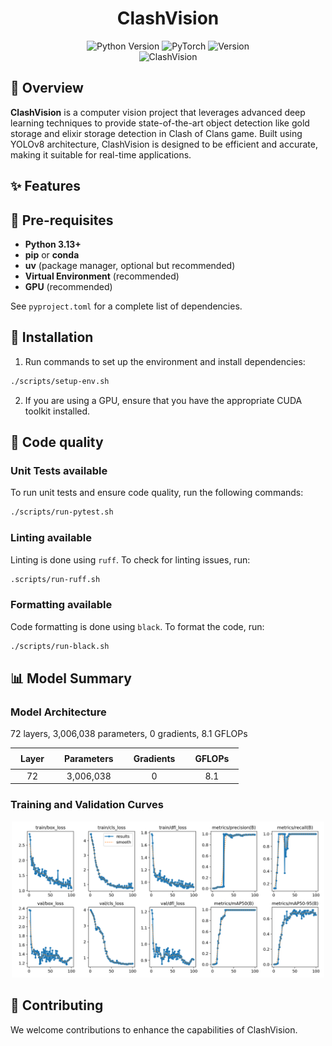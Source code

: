 <div align="center">
  <h1>ClashVision</h1>
</div>

<div align="center">
  <img src="https://img.shields.io/badge/Python-3.13%2B-blue?style=for-the-badge&logo=python&logoColor=white" alt="Python Version" />
  <img src="https://img.shields.io/badge/PyTorch-EE4C2C?style=for-the-badge&logo=pytorch&logoColor=white" alt="PyTorch" />
  <img src="https://img.shields.io/badge/Version-1.0.0-success?style=for-the-badge" alt="Version" />
</div>


<div align="center">
  <img src="assets/village_1759583271.png" width="500px" alt="ClashVision"/>
</div>

## 📖 Overview

**ClashVision** is a computer vision project that leverages advanced deep learning techniques to provide
state-of-the-art object detection like gold storage and elixir storage detection in Clash of Clans game.
Built using YOLOv8 architecture, ClashVision is designed to be efficient and accurate, making it suitable for
real-time applications.

## ✨ Features

## 🔧 Pre-requisites

- **Python 3.13+**
- **pip** or **conda**
- **uv** (package manager, optional but recommended)
- **Virtual Environment** (recommended)
- **GPU** (recommended)

See `pyproject.toml` for a complete list of dependencies.

## 🚀 Installation

1. Run commands to set up the environment and install dependencies:

```bash
./scripts/setup-env.sh
```

2. If you are using a GPU, ensure that you have the appropriate CUDA toolkit installed.

## 🧪 Code quality

### Unit Tests available

To run unit tests and ensure code quality, run the following commands:

```bash
./scripts/run-pytest.sh
```

### Linting available

Linting is done using `ruff`. To check for linting issues, run:

```bash
.scripts/run-ruff.sh
```

### Formatting available

Code formatting is done using `black`. To format the code, run:

```bash
./scripts/run-black.sh
```

## 📊 Model Summary

### Model Architecture

72 layers, 3,006,038 parameters, 0 gradients, 8.1 GFLOPs

<div align="center">
    <table>
      <thead>
        <tr>
          <th style="padding:8px 16px;">Layer</th>
          <th style="padding:8px 16px;">Parameters</th>
          <th style="padding:8px 16px;">Gradients</th>
          <th style="padding:8px 16px;">GFLOPs</th>
        </tr>
      </thead>
      <tbody align="center">
        <tr>
          <td>72</td>
            <td>3,006,038</td>
            <td>0</td>
            <td>8.1</td>
        </tr>
      </tbody>
    </table>
</div>

### Training and Validation Curves

<div align="center">
  <img src="assets/results.png" width="500px" alt="Training and Validation Curves"/>
</div>

## 🤝 Contributing

We welcome contributions to enhance the capabilities of ClashVision.